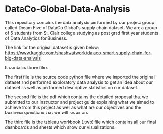 # DataCo-Global-Data-Analysis

This repository contains the data analysis performed by our project group called Dream Five of DataCo Global's supply chain dataset. We are a group of 5 students from St. Clair college studying as post grad first year students of Data Analytics for Business.

The link for the original dataset is given below:
https://www.kaggle.com/shashwatwork/dataco-smart-supply-chain-for-big-data-analysis

It contains three files: 

The first file is the source code python file where we imported the original dataset and performed exploratory data analysis to get an idea about our dataset as well as performed descriptive statistics on our dataset.

The second file is the pdf which contains the detailed proposal that we submitted to our instructor and project guide explaining what we aimed to achieve from this project as well as what are our objectives and the business questions that we will focus on.

The third file is the tableau workbook (.twb) file which contains all our final dashboards and sheets which show our visualizations.
